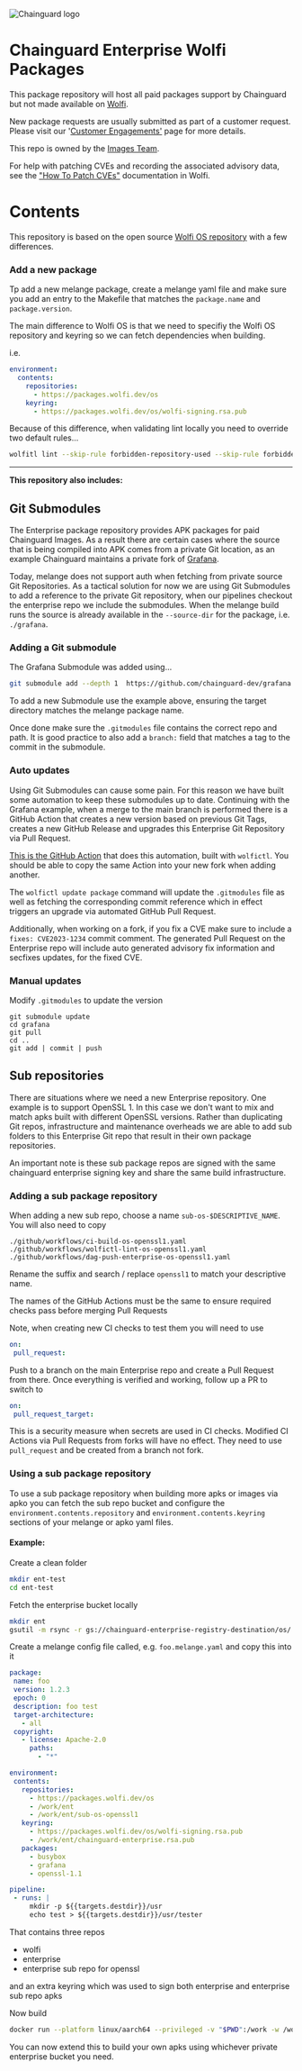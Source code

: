 ![Chainguard logo](https://avatars.githubusercontent.com/u/87436699?s=200&v=4)

# Chainguard Enterprise Wolfi Packages

This package repository will host all paid packages support by Chainguard but not made available
on [Wolfi](https://wolfi.dev/os).

New package requests are usually submitted as part of a customer request. Please visit
our '[Customer Engagements'](https://wiki.inky.wtf/docs/teams/engineering/images/customer-engagements/) page for more
details.

This repo is owned by the [Images Team](https://wiki.inky.wtf/docs/teams/engineering/images/chainguard-images/).

For help with patching CVEs and recording the associated advisory data, see the ["How To Patch CVEs"](https://github.com/wolfi-dev/os/blob/main/HOW_TO_PATCH_CVES.md) documentation in Wolfi.

# Contents

This repository is based on the open source [Wolfi OS repository](https://github.com/wolfi-dev/os) with a few differences.

### Add a new package

Tp add a new melange package, create a melange yaml file and make sure you add an entry to the Makefile that matches the `package.name` and `package.version`.

The main difference to Wolfi OS is that we need to specifiy the Wolfi OS repository and keyring so we can fetch dependencies when building.

i.e.

```yaml
environment:
  contents:
    repositories:
      - https://packages.wolfi.dev/os
    keyring:
      - https://packages.wolfi.dev/os/wolfi-signing.rsa.pub
```

Because of this difference, when validating lint locally you need to override two default rules...

```sh
wolfitl lint --skip-rule forbidden-repository-used --skip-rule forbidden-keyring-used
```
---

__This repository also includes:__

## Git Submodules

The Enterprise package repository provides APK packages for paid Chainguard Images.  As a result there are certain cases where the source that is being compiled into APK comes from a private Git location, as an example Chainguard maintains a private fork of [Grafana](https://github.com/chainguard-dev/grafana/).

Today, melange does not support auth when fetching from private source Git Repositories.  As a tactical solution for now we are using Git Submodules to add a reference to the private Git repository, when our pipelines checkout the enterprise repo we include the submodules.  When the melange build runs the source is already available in the `--source-dir` for the package, i.e. `./grafana`.

### Adding a Git submodule

The Grafana Submodule was added using...

```sh
git submodule add --depth 1  https://github.com/chainguard-dev/grafana.git grafana
```

To add a new Submodule use the example above, ensuring the target directory matches the melange package name.

Once done make sure the `.gitmodules` file contains the correct repo and path.  It is good practice to also add a `branch:` field that matches a tag to the commit in the submodule.

### Auto updates

Using Git Submodules can cause some pain.  For this reason we have built some automation to keep these submodules up to date.  Continuing with the Grafana example, when a merge to the main branch is performed there is a GitHub Action that creates a new version based on previous Git Tags, creates a new GitHub Release and upgrades this Enterprise Git Repository via Pull Request.

[This is the GitHub Action](https://github.com/chainguard-dev/grafana/blob/2679925fb0a0a27e6ff4aef94fd011955f3e969c/.github/workflows/cg-release.yaml#L25-L44) that does this automation, built with `wolfictl`.  You should be able to copy the same Action into your new fork when adding another.

The `wolfictl update package` command will update the `.gitmodules` file as well as fetching the corresponding commit reference which in effect triggers an upgrade via automated GitHub Pull Request.

Additionally, when working on a fork, if you fix a CVE make sure to include a `fixes: CVE2023-1234` commit comment.  The generated Pull Request on the Enterprise repo will include auto generated advisory fix information and secfixes updates, for the fixed CVE.

### Manual updates

Modify `.gitmodules` to update the version

```
git submodule update
cd grafana
git pull
cd ..
git add | commit | push
```

## Sub repositories

There are situations where we need a new Enterprise repository.  One example is to support OpenSSL 1.  In this case we don't want to mix and match apks built with different OpenSSL versions.  Rather than duplicating Git repos, infrastructure and maintenance overheads we are able to add sub folders to this Enterprise Git repo that result in their own package repositories.

An important note is these sub package repos are signed with the same chainguard enterprise signing key and share the same build infrastructure.

### Adding a sub package repository

When adding a new sub repo, choose a name `sub-os-$DESCRIPTIVE_NAME`.  You will also need to copy

```
./github/workflows/ci-build-os-openssl1.yaml
./github/workflows/wolfictl-lint-os-openssl1.yaml
./github/workflows/dag-push-enterprise-os-openssl1.yaml
```

Rename the suffix and search / replace `openssl1` to match your descriptive name.

The names of the GitHub Actions must be the same to ensure required checks pass before merging Pull Requests

Note, when creating new CI checks to test them you will need to use

```yaml
on:
 pull_request:
```

Push to a branch on the main Enterprise repo and create a Pull Request from there.  Once everything is verified and working, follow up a PR to switch to

```yaml
on:
 pull_request_target:
```

This is a security measure when secrets are used in CI checks.  Modified CI Actions via Pull Requests from forks will have no effect.  They need to use `pull_request` and be created from a branch not fork.

### Using a sub package repository

To use a sub package repository when building more apks or images via apko you can fetch the sub repo bucket and configure the `environment.contents.repository` and `environment.contents.keyring` sections of your melange or apko yaml files.

#### Example:

Create a clean folder

```sh
mkdir ent-test
cd ent-test
```

Fetch the enterprise bucket locally
```sh
mkdir ent
gsutil -m rsync -r gs://chainguard-enterprise-registry-destination/os/ "./ent/"
```

Create a melange config file called, e.g. `foo.melange.yaml`  and copy this into it

```yaml
package:
 name: foo
 version: 1.2.3
 epoch: 0
 description: foo test
 target-architecture:
   - all
 copyright:
   - license: Apache-2.0
     paths:
       - "*"

environment:
 contents:
   repositories:
     - https://packages.wolfi.dev/os
     - /work/ent
     - /work/ent/sub-os-openssl1
   keyring:
     - https://packages.wolfi.dev/os/wolfi-signing.rsa.pub
     - /work/ent/chainguard-enterprise.rsa.pub
   packages:
     - busybox
     - grafana
     - openssl-1.1

pipeline:
 - runs: |
     mkdir -p ${{targets.destdir}}/usr
     echo test > ${{targets.destdir}}/usr/tester
```

That contains three repos
- wolfi
- enterprise
- enterprise sub repo for openssl

and an extra keyring which was used to sign both enterprise and enterprise sub repo apks

Now build

```sh
docker run --platform linux/aarch64 --privileged -v "$PWD":/work -w /work cgr.dev/chainguard/melange build foo.melange.yaml --arch aarch64
```

You can now extend this to build your own apks using whichever private enterprise bucket you need.

